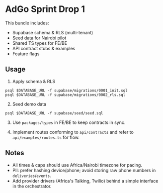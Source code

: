 
# AdGo Sprint Drop 1

This bundle includes:
- Supabase schema & RLS (multi-tenant)
- Seed data for Nairobi pilot
- Shared TS types for FE/BE
- API contract stubs & examples
- Feature flags

## Usage

1) Apply schema & RLS
```
psql $DATABASE_URL -f supabase/migrations/0001_init.sql
psql $DATABASE_URL -f supabase/migrations/0002_rls.sql
```

2) Seed demo data
```
psql $DATABASE_URL -f supabase/seed/seed.sql
```

3) Use `packages/types` in FE/BE to keep contracts in sync.

4) Implement routes conforming to `api/contracts` and refer to `api/examples/routes.ts` for flow.

## Notes
- All times & caps should use Africa/Nairobi timezone for pacing.
- PII: prefer hashing device/phone; avoid storing raw phone numbers in `deliveries`/`events`.
- Add provider drivers (Africa's Talking, Twilio) behind a simple interface in the orchestrator.
